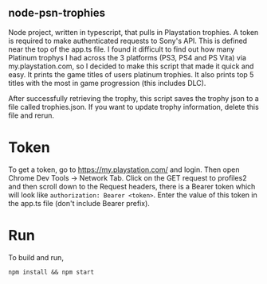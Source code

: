 ## node-psn-trophies
Node project, written in typescript, that pulls in Playstation trophies. A token is required to make authenticated requests to Sony's API. This is defined near the top of the app.ts file. I found it difficult to find out how many Platinum trophys I had across the 3 platforms (PS3, PS4 and PS Vita) via my.playstation.com, so I decided to make this script that made it quick and easy. It prints the game titles of users platinum trophies. It also prints top 5 titles with the most in game progression (this includes DLC). 

After successfully retrieving the trophy, this script saves the trophy json to a file called trophies.json. If you want to update trophy information, delete this file and rerun.

# Token
To get a token, go to https://my.playstation.com/ and login. Then open Chrome Dev Tools -> Network Tab. Click on the GET request to profiles2 and then scroll down to the Request headers, there is a Bearer token which will look like `authorization: Bearer <token>`. Enter the value of this token in the app.ts file (don't include Bearer prefix).

# Run
To build and run, 
```
npm install && npm start
```